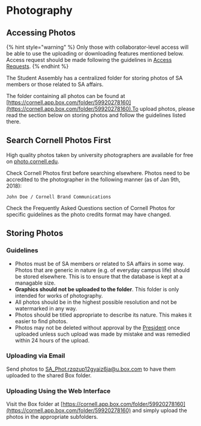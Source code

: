 # Photography

## Accessing Photos

{% hint style="warning" %}
Only those with collaborator-level access will be able to use the uploading or downloading features mentioned below. Access request should be made following the guidelines in [Access Requests](../assembly-operations/access-requests.md#making-access-requests).
{% endhint %}

The Student Assembly has a centralized folder for storing photos of SA members or those related to SA affairs.

The folder containing all photos can be found at [https://cornell.app.box.com/folder/59920278160](https://cornell.app.box.com/folder/59920278160).To upload photos, please read the section below on storing photos and follow the guidelines listed there.

## Search Cornell Photos First

High quality photos taken by university photographers are available for free on [photo.cornell.edu](https://photo.cornell.edu).

Check Cornell Photos first before searching elsewhere. Photos need to be accredited to the photographer in the following manner \(as of Jan 9th, 2018\):

```text
John Doe / Cornell Brand Communications
```

Check the Frequently Asked Questions section of Cornell Photos for specific guidelines as the photo credits format may have changed.

## Storing Photos

### Guidelines

* Photos must be of SA members or related to SA affairs in some way. Photos that are generic in nature \(e.g. of everyday campus life\) should be stored elsewhere. This is to ensure that the database is kept at a managable size.
* **Graphics should not be uploaded to the folder**. This folder is only intended for works of photography.
* All photos should be in the highest possible resolution and not be watermarked in any way.
* Photos should be titled appropriate to describe its nature. This makes it easier to find photos.
* Photos may not be deleted without approval by the [President](../assembly-operations/student-assembly-leadership.md#president) once uploaded unless such upload was made by mistake and was remedied within 24 hours of the upload.

### Uploading via Email

Send photos to [SA\_Phot.rzqzup12gyaiz6ja@u.box.com](mailto:SA_Phot.rzqzup12gyaiz6ja@u.box.com) to have them uploaded to the shared Box folder.

### Uploading Using the Web Interface

Visit the Box folder at [https://cornell.app.box.com/folder/59920278160](https://cornell.app.box.com/folder/59920278160) and simply upload the photos in the appropriate subfolders.

